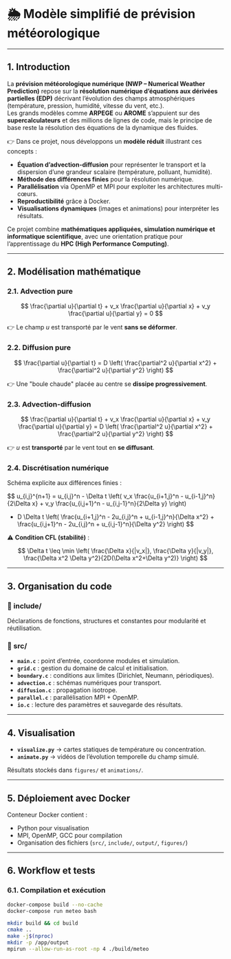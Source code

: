 # 🌦️ Modèle simplifié de prévision météorologique

---

## 1. Introduction

La **prévision météorologique numérique (NWP – Numerical Weather Prediction)** repose sur la **résolution numérique d’équations aux dérivées partielles (EDP)** décrivant l’évolution des champs atmosphériques (température, pression, humidité, vitesse du vent, etc.).  
Les grands modèles comme **ARPEGE** ou **AROME** s’appuient sur des **supercalculateurs** et des millions de lignes de code, mais le principe de base reste la résolution des équations de la dynamique des fluides.

👉 Dans ce projet, nous développons un **modèle réduit** illustrant ces concepts :

- **Équation d’advection-diffusion** pour représenter le transport et la dispersion d’une grandeur scalaire (température, polluant, humidité).  
- **Méthode des différences finies** pour la résolution numérique.  
- **Parallélisation** via OpenMP et MPI pour exploiter les architectures multi-cœurs.  
- **Reproductibilité** grâce à Docker.  
- **Visualisations dynamiques** (images et animations) pour interpréter les résultats.  

Ce projet combine **mathématiques appliquées, simulation numérique et informatique scientifique**, avec une orientation pratique pour l’apprentissage du **HPC (High Performance Computing)**.

---

## 2. Modélisation mathématique

### 2.1. Advection pure

$$
\frac{\partial u}{\partial t} + v_x \frac{\partial u}{\partial x} + v_y \frac{\partial u}{\partial y} = 0
$$

👉 Le champ $u$ est transporté par le vent **sans se déformer**.

### 2.2. Diffusion pure

$$
\frac{\partial u}{\partial t} = D \left( \frac{\partial^2 u}{\partial x^2} + \frac{\partial^2 u}{\partial y^2} \right)
$$

👉 Une "boule chaude" placée au centre se **dissipe progressivement**.

### 2.3. Advection-diffusion

$$
\frac{\partial u}{\partial t} + v_x \frac{\partial u}{\partial x} + v_y \frac{\partial u}{\partial y} = D \left( \frac{\partial^2 u}{\partial x^2} + \frac{\partial^2 u}{\partial y^2} \right)
$$

👉 $u$ est **transporté** par le vent tout en **se diffusant**.

### 2.4. Discrétisation numérique

Schéma explicite aux différences finies :

$$
u_{i,j}^{n+1} = u_{i,j}^n - \Delta t \left( v_x \frac{u_{i+1,j}^n - u_{i-1,j}^n}{2\Delta x} + v_y \frac{u_{i,j+1}^n - u_{i,j-1}^n}{2\Delta y} \right)
+ D \Delta t \left( \frac{u_{i+1,j}^n - 2u_{i,j}^n + u_{i-1,j}^n}{\Delta x^2} + \frac{u_{i,j+1}^n - 2u_{i,j}^n + u_{i,j-1}^n}{\Delta y^2} \right)
$$

⚠️ **Condition CFL (stabilité)** :

$$
\Delta t \leq \min \left( \frac{\Delta x}{|v_x|}, \frac{\Delta y}{|v_y|}, \frac{\Delta x^2 \Delta y^2}{2D(\Delta x^2+\Delta y^2)} \right)
$$

---

## 3. Organisation du code

### 📂 include/

Déclarations de fonctions, structures et constantes pour modularité et réutilisation.

### 📂 src/

- **`main.c`** : point d’entrée, coordonne modules et simulation.  
- **`grid.c`** : gestion du domaine de calcul et initialisation.  
- **`boundary.c`** : conditions aux limites (Dirichlet, Neumann, périodiques).  
- **`advection.c`** : schémas numériques pour transport.  
- **`diffusion.c`** : propagation isotrope.  
- **`parallel.c`** : parallélisation MPI + OpenMP.  
- **`io.c`** : lecture des paramètres et sauvegarde des résultats.

---

## 4. Visualisation

- **`visualize.py`** → cartes statiques de température ou concentration.  
- **`animate.py`** → vidéos de l’évolution temporelle du champ simulé.  

Résultats stockés dans `figures/` et `animations/`.

---

## 5. Déploiement avec Docker

Conteneur Docker contient :

- Python pour visualisation  
- MPI, OpenMP, GCC pour compilation  
- Organisation des fichiers (`src/`, `include/`, `output/`, `figures/`)  

---

## 6. Workflow et tests

### 6.1. Compilation et exécution

```bash
docker-compose build --no-cache
docker-compose run meteo bash

mkdir build && cd build
cmake ..
make -j$(nproc)
mkdir -p /app/output
mpirun --allow-run-as-root -np 4 ./build/meteo
